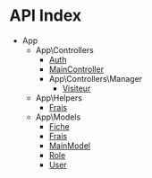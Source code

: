 API Index
=========

* App
    * App\Controllers
        * [Auth](App-Controllers-Auth.md)
        * [MainController](App-Controllers-MainController.md)
        * App\Controllers\Manager
            * [Visiteur](App-Controllers-Manager-Visiteur.md)
    * App\Helpers
        * [Frais](App-Helpers-Frais.md)
    * App\Models
        * [Fiche](App-Models-Fiche.md)
        * [Frais](App-Models-Frais.md)
        * [MainModel](App-Models-MainModel.md)
        * [Role](App-Models-Role.md)
        * [User](App-Models-User.md)

